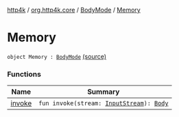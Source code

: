 [http4k](../../../index.md) / [org.http4k.core](../../index.md) / [BodyMode](../index.md) / [Memory](./index.md)

# Memory

`object Memory : `[`BodyMode`](../index.md) [(source)](https://github.com/http4k/http4k/blob/master/http4k-core/src/main/kotlin/org/http4k/core/BodyMode.kt#L19)

### Functions

| Name | Summary |
|---|---|
| [invoke](invoke.md) | `fun invoke(stream: `[`InputStream`](https://docs.oracle.com/javase/9/docs/api/java/io/InputStream.html)`): `[`Body`](../../-body/index.md) |
